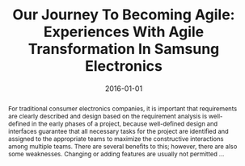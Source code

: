 ---
title: "Our Journey To Becoming Agile: Experiences With Agile Transformation In Samsung Electronics"
abstract: "For traditional consumer electronics companies, it is important that requirements are clearly described and design based on the requirement analysis is well-defined in the early phases of a project, because well-defined design and interfaces guarantee that all necessary tasks for the project are identified and assigned to the appropriate teams to maximize the constructive interactions among multiple teams. There are several benefits to this; however, there are also some weaknesses. Changing or adding features are usually not permitted …"
date: 2016-01-01
venue: "23rd Asia-Pacific Software Engineering Conference, APSEC 2016, Hamilton, New Zealand, December 6-9, 2016"
paperurl: https://ieeexplore.ieee.org/abstract/document/7890616/
authors: "Suhyun Kim, Hyungjong Lee, Yonghwi Kwon, Myeongsang Yu and Hyeeun Jo"
awards: ""
---